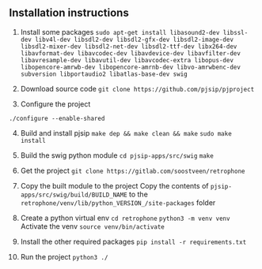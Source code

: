 ## Installation instructions

1. Install some packages
`sudo apt-get install libasound2-dev libssl-dev libv4l-dev libsdl2-dev libsdl2-gfx-dev libsdl2-image-dev libsdl2-mixer-dev libsdl2-net-dev libsdl2-ttf-dev libx264-dev libavformat-dev libavcodec-dev libavdevice-dev libavfilter-dev libavresample-dev libavutil-dev libavcodec-extra libopus-dev libopencore-amrwb-dev libopencore-amrnb-dev libvo-amrwbenc-dev subversion libportaudio2 libatlas-base-dev swig`

2. Download source code 
`git clone https://github.com/pjsip/pjproject`

3. Configure the project

`./configure --enable-shared`

4. Build and install pjsip
`make dep && make clean && make`
`sudo make install`

5. Build the swig python module
`cd pjsip-apps/src/swig`
`make`

6. Get the project
`git clone https://gitlab.com/soostveen/retrophone`

7. Copy the built module to the project
Copy the contents of `pjsip-apps/src/swig/build/BUILD_NAME` to the `retrophone/venv/lib/python_VERSION_/site-packages` folder

8. Create a python virtual env
`cd retrophone`
`python3 -m venv venv`
Activate the venv
`source venv/bin/activate`

9. Install the other required packages
`pip install -r requirements.txt`

10. Run the project
`python3 ./`
